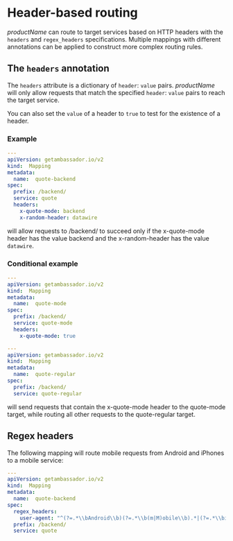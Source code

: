 # Header-based routing

$productName$ can route to target services based on HTTP headers with the `headers` and `regex_headers` specifications. Multiple mappings with different annotations can be applied to construct more complex routing rules.

## The `headers` annotation

The `headers` attribute is a dictionary of `header`: `value` pairs. $productName$ will only allow requests that match the specified `header`: `value` pairs to reach the target service.

You can also set the `value` of a header to `true` to test for the existence of a header.

### Example

```yaml
---
apiVersion: getambassador.io/v2
kind:  Mapping
metadata:
  name:  quote-backend
spec:
  prefix: /backend/
  service: quote
  headers:
    x-quote-mode: backend
    x-random-header: datawire
```

will allow requests to /backend/ to succeed only if the x-quote-mode header has the value backend and the x-random-header has the value `datawire`.

### Conditional example

```yaml
---
apiVersion: getambassador.io/v2
kind:  Mapping
metadata:
  name:  quote-mode
spec:
  prefix: /backend/
  service: quote-mode
  headers:
    x-quote-mode: true

---
apiVersion: getambassador.io/v2
kind:  Mapping
metadata:
  name:  quote-regular
spec:
  prefix: /backend/
  service: quote-regular
```

will send requests that contain the x-quote-mode header to the quote-mode target, while routing all other requests to the quote-regular target.

## Regex headers

The following mapping will route mobile requests from Android and iPhones to a mobile service:

```yaml
---
apiVersion: getambassador.io/v2
kind:  Mapping
metadata:
  name:  quote-backend
spec:
  regex_headers:
    user-agent: "^(?=.*\\bAndroid\\b)(?=.*\\b(m|M)obile\\b).*|(?=.*\\biPhone\\b)(?=.*\\b(m|M)obile\\b).*$"
  prefix: /backend/
  service: quote
```
